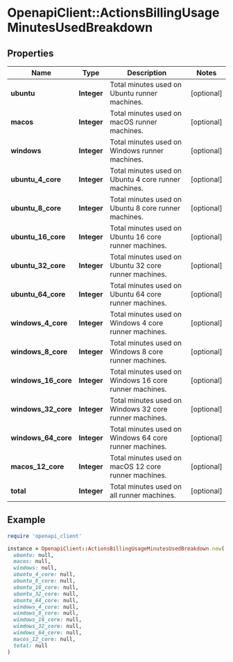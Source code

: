 # OpenapiClient::ActionsBillingUsageMinutesUsedBreakdown

## Properties

| Name | Type | Description | Notes |
| ---- | ---- | ----------- | ----- |
| **ubuntu** | **Integer** | Total minutes used on Ubuntu runner machines. | [optional] |
| **macos** | **Integer** | Total minutes used on macOS runner machines. | [optional] |
| **windows** | **Integer** | Total minutes used on Windows runner machines. | [optional] |
| **ubuntu_4_core** | **Integer** | Total minutes used on Ubuntu 4 core runner machines. | [optional] |
| **ubuntu_8_core** | **Integer** | Total minutes used on Ubuntu 8 core runner machines. | [optional] |
| **ubuntu_16_core** | **Integer** | Total minutes used on Ubuntu 16 core runner machines. | [optional] |
| **ubuntu_32_core** | **Integer** | Total minutes used on Ubuntu 32 core runner machines. | [optional] |
| **ubuntu_64_core** | **Integer** | Total minutes used on Ubuntu 64 core runner machines. | [optional] |
| **windows_4_core** | **Integer** | Total minutes used on Windows 4 core runner machines. | [optional] |
| **windows_8_core** | **Integer** | Total minutes used on Windows 8 core runner machines. | [optional] |
| **windows_16_core** | **Integer** | Total minutes used on Windows 16 core runner machines. | [optional] |
| **windows_32_core** | **Integer** | Total minutes used on Windows 32 core runner machines. | [optional] |
| **windows_64_core** | **Integer** | Total minutes used on Windows 64 core runner machines. | [optional] |
| **macos_12_core** | **Integer** | Total minutes used on macOS 12 core runner machines. | [optional] |
| **total** | **Integer** | Total minutes used on all runner machines. | [optional] |

## Example

```ruby
require 'openapi_client'

instance = OpenapiClient::ActionsBillingUsageMinutesUsedBreakdown.new(
  ubuntu: null,
  macos: null,
  windows: null,
  ubuntu_4_core: null,
  ubuntu_8_core: null,
  ubuntu_16_core: null,
  ubuntu_32_core: null,
  ubuntu_64_core: null,
  windows_4_core: null,
  windows_8_core: null,
  windows_16_core: null,
  windows_32_core: null,
  windows_64_core: null,
  macos_12_core: null,
  total: null
)
```

